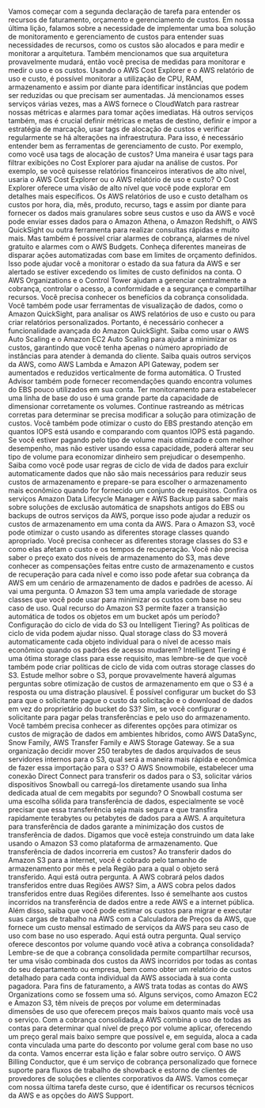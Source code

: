 Vamos começar com a segunda declaração de tarefa  para entender os recursos de faturamento,  orçamento e gerenciamento de custos.  Em nossa última lição, falamos sobre a necessidade  de implementar uma boa solução de monitoramento e gerenciamento de custos  para entender suas necessidades de recursos, como os custos são alocados  e para medir e monitorar a arquitetura.  Também mencionamos que sua arquitetura  provavelmente mudará,  então você precisa de medidas para monitorar  e medir o uso e os custos.  Usando o AWS Cost Explorer e o AWS relatório de uso e custo,  é possível monitorar a utilização de CPU, RAM, armazenamento  e assim por diante para identificar instâncias que podem ser reduzidas  ou que precisam ser aumentadas.  Já mencionamos esses serviços várias vezes,  mas a AWS fornece o CloudWatch para rastrear nossas métricas  e alarmes para tomar ações imediatas.  Há outros serviços também,  mas é crucial definir métricas e metas de destino,  definir e impor a estratégia de marcação,  usar tags de alocação de custos  e verificar regularmente se há alterações na infraestrutura.  Para isso, é necessário entender bem  as ferramentas de gerenciamento de custo.  Por exemplo, como você usa tags de alocação de custos?  Uma maneira é usar tags para filtrar exibições no Cost Explorer  para ajudar na análise de custos.  Por exemplo,  se você quisesse relatórios financeiros interativos de alto nível,  usaria o AWS Cost Explorer  ou o AWS relatório de uso e custo?  O Cost Explorer oferece uma visão de alto nível  que você pode explorar em detalhes mais específicos.  Os AWS relatórios de uso e custo detalham os custos por hora, dia,  mês, produto, recurso, tags e assim por diante  para fornecer os dados mais granulares  sobre seus custos e uso da AWS e você pode enviar esses dados  para o Amazon Athena, o Amazon Redshift, o AWS QuickSight  ou outra ferramenta para realizar consultas rápidas e muito mais.  Mas também é possível criar alarmes de cobrança, alarmes de nível gratuito  e alarmes com o AWS Budgets.  Conheça diferentes maneiras de disparar ações automatizadas  com base em limites de orçamento definidos.  Isso pode ajudar você a monitorar  o estado da sua fatura da AWS  e ser alertado se estiver excedendo os limites de custo  definidos na conta.  O AWS Organizations e o Control Tower ajudam  a gerenciar centralmente a cobrança, controlar o acesso, a conformidade  e a segurança e compartilhar recursos.  Você precisa conhecer os benefícios da cobrança consolidada.  Você também pode usar ferramentas de visualização de dados,  como o Amazon QuickSight, para analisar os AWS relatórios de uso e custo  ou para criar relatórios personalizados.  Portanto, é necessário conhecer  a funcionalidade avançada do Amazon QuickSight.  Saiba como usar o AWS Auto Scaling  e o Amazon EC2 Auto Scaling para ajudar a minimizar os custos,  garantindo que você tenha apenas o número apropriado  de instâncias para atender à demanda do cliente.  Saiba quais outros serviços da AWS, como AWS Lambda  e Amazon API Gateway, podem ser aumentados  e reduzidos verticalmente de forma automática.  O Trusted Advisor também pode fornecer recomendações  quando encontra volumes do EBS pouco utilizados em sua conta.  Ter monitoramento para estabelecer uma linha de base  do uso é uma grande parte da capacidade  de dimensionar corretamente os volumes.  Continue rastreando as métricas corretas  para determinar se precisa modificar a solução  para otimização de custos.  Você também pode otimizar o custo do EBS  prestando atenção em quantos IOPS está usando  e comparando com quantos IOPS está pagando.  Se você estiver pagando pelo tipo de volume  mais otimizado e com melhor desempenho, mas não estiver usando essa capacidade,  poderá alterar seu tipo de volume  para economizar dinheiro sem prejudicar o desempenho.  Saiba como você pode usar regras de ciclo de vida de dados  para excluir automaticamente dados que não são mais necessários  para reduzir seus custos de armazenamento  e prepare-se para escolher o armazenamento mais econômico  quando for fornecido um conjunto de requisitos.  Confira os serviços Amazon Data Lifecycle Manager  e AWS Backup para saber mais sobre soluções  de exclusão automática de snapshots antigos do EBS  ou backups de outros serviços da AWS,  porque isso pode ajudar a reduzir os custos de armazenamento  em uma conta da AWS.  Para o Amazon S3, você pode otimizar o custo usando  as diferentes storage classes quando apropriado.  Você precisa conhecer as diferentes storage classes do S3  e como elas afetam o custo e os tempos de recuperação.  Você não precisa saber o preço exato  dos níveis de armazenamento do S3, mas deve conhecer as compensações feitas  entre custo de armazenamento e custos de recuperação  para cada nível e como isso pode afetar sua cobrança da AWS  em um cenário de armazenamento de dados e padrões de acesso.  Aí vai uma pergunta.  O Amazon S3 tem uma ampla variedade de storage classes  que você pode usar para minimizar os custos com base no seu caso de uso.  Qual recurso do Amazon S3 permite fazer a transição automática  de todos os objetos em um bucket  após um período?  Configuração do ciclo de vida do S3 ou Intelligent Tiering?  As políticas de ciclo de vida podem ajudar nisso.  Qual storage class do S3 moverá automaticamente  cada objeto individual para o nível de acesso mais econômico  quando os padrões de acesso mudarem?  Intelligent Tiering é uma ótima storage class  para esse requisito, mas lembre-se  de que você também pode criar políticas de ciclo de vida  com outras storage classes do S3.  Estude melhor sobre o S3, porque provavelmente  haverá algumas perguntas sobre otimização de custos de armazenamento  em que o S3 é a resposta ou uma distração plausível.  É possível configurar um bucket do S3  para que o solicitante pague o custo da solicitação  e o download de dados em vez do proprietário do bucket do S3?  Sim, se você configurar o solicitante para pagar  pelas transferências e pelo uso do armazenamento.  Você também precisa conhecer as diferentes opções  para otimizar os custos de migração de dados  em ambientes híbridos, como AWS DataSync,  Snow Family, AWS Transfer Family  e AWS Storage Gateway.  Se a sua organização decidir mover 250 terabytes  de dados arquivados de seus servidores internos para o S3,  qual será a maneira mais rápida e econômica  de fazer essa importação para o S3?  O AWS Snowmobile, estabelecer uma conexão Direct Connect  para transferir os dados para o S3, solicitar vários dispositivos Snowball  ou carregá-los diretamente usando sua linha dedicada atual  de cem megabits por segundo?  O Snowball costuma ser uma escolha sólida para transferência de dados,  especialmente se você precisar que essa transferência seja mais segura  e que transfira rapidamente terabytes ou petabytes de dados para a AWS.  A arquitetura para transferência de dados garante  a minimização dos custos de transferência de dados.  Digamos que você esteja construindo um data lake usando o Amazon S3  como plataforma de armazenamento.  Que transferência de dados incorreria em custos?  Ao transferir dados do Amazon S3 para a internet,  você é cobrado pelo tamanho de armazenamento por mês  e pela Região para a qual o objeto será transferido.  Aqui está outra pergunta.  A AWS cobrará pelos dados transferidos  entre duas Regiões AWS?  Sim, a AWS cobra pelos dados transferidos  entre duas Regiões diferentes.  Isso é semelhante aos custos incorridos na transferência de dados  entre a rede AWS e a internet pública.  Além disso, saiba que você pode estimar os custos para migrar  e executar suas cargas de trabalho na AWS  com a Calculadora de Preços da AWS,  que fornece um custo mensal estimado de serviços da AWS  para seu caso de uso com base no uso esperado.  Aqui está outra pergunta.  Qual serviço oferece descontos por volume  quando você ativa a cobrança consolidada?  Lembre-se de que a cobrança consolidada permite compartilhar recursos,  ter uma visão combinada dos custos da AWS incorridos  por todas as contas do seu departamento ou empresa,  bem como obter um relatório de custos detalhado  para cada conta individual da AWS associada à sua conta pagadora.  Para fins de faturamento, a AWS trata todas as contas  do AWS Organizations como se fossem uma só.  Alguns serviços, como Amazon EC2 e Amazon S3,  têm níveis de preços por volume em determinadas dimensões de uso  que oferecem preços mais baixos quanto mais você usa o serviço.  Com a cobrança consolidada,a AWS combina o uso  de todas as contas para determinar qual nível de preço por volume aplicar,  oferecendo um preço geral mais baixo sempre que possível  e, em seguida, aloca a cada conta vinculada  uma parte do desconto por volume geral com base no uso da conta.  Vamos encerrar esta lição e falar sobre outro serviço.  O AWS Billing Conductor, que é um serviço de cobrança personalizado  que fornece suporte para fluxos de trabalho de showback e estorno  de clientes de provedores de soluções e clientes corporativos da AWS.  Vamos começar com nossa última tarefa deste curso,  que é identificar os recursos técnicos da AWS  e as opções do AWS Support.
